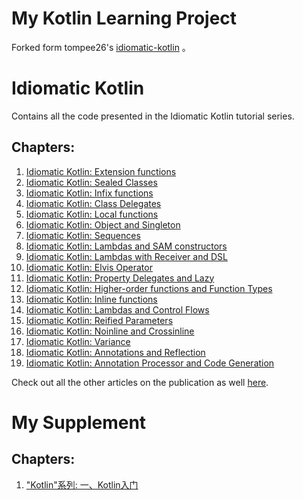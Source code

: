 # My Kotlin Learning Project
Forked form tompee26's [idiomatic-kotlin](https://github.com/tompee26/idiomatic-kotlin) 。

# Idiomatic Kotlin
Contains all the code presented in the Idiomatic Kotlin tutorial series.

## Chapters:
1. [Idiomatic Kotlin: Extension functions](https://medium.com/tompee/idiomatic-kotlin-extension-functions-67735491851f)
2. [Idiomatic Kotlin: Sealed Classes](https://medium.com/tompee/idiomatic-kotlin-sealed-classes-bf1772d9d607)
3. [Idiomatic Kotlin: Infix functions](https://medium.com/tompee/idiomatic-kotlin-infix-functions-eea833f70c90)
4. [Idiomatic Kotlin: Class Delegates](https://medium.com/tompee/idiomatic-kotlin-class-delegates-288b24c37ac8)
5. [Idiomatic Kotlin: Local functions](https://medium.com/tompee/idiomatic-kotlin-local-functions-4421f86ac864)
6. [Idiomatic Kotlin: Object and Singleton](https://medium.com/tompee/idiomatic-kotlin-object-and-singleton-183c3cfdbd26)
7. [Idiomatic Kotlin: Sequences](https://medium.com/tompee/idiomatic-kotlin-sequences-80ebbeec1115)
8. [Idiomatic Kotlin: Lambdas and SAM constructors](https://medium.com/tompee/idiomatic-kotlin-lambdas-and-sam-constructors-fe2075965bfb)
9. [Idiomatic Kotlin: Lambdas with Receiver and DSL](https://medium.com/tompee/idiomatic-kotlin-lambdas-with-receiver-and-dsl-3cd3348e1235)
10. [Idiomatic Kotlin: Elvis Operator](https://medium.com/tompee/idiomatic-kotlin-elvis-operator-d6f5639a5130)
11. [Idiomatic Kotlin: Property Delegates and Lazy](https://medium.com/tompee/idiomatic-kotlin-property-delegates-and-lazy-11207213a788)
12. [Idiomatic Kotlin: Higher-order functions and Function Types](https://medium.com/tompee/idiomatic-kotlin-higher-order-functions-and-function-types-adb59172796)
13. [Idiomatic Kotlin: Inline functions](https://medium.com/tompee/idiomatic-kotlin-inline-functions-e39b2f90a291)
14. [Idiomatic Kotlin: Lambdas and Control Flows](https://medium.com/tompee/idiomatic-kotlin-lambdas-and-control-flows-70a7a58d7a20)
15. [Idiomatic Kotlin: Reified Parameters](https://medium.com/tompee/idiomatic-kotlin-reified-parameters-e89f665ab026)
16. [Idiomatic Kotlin: Noinline and Crossinline](https://medium.com/tompee/idiomatic-kotlin-noinline-and-crossinline-e51014408ff0)
17. [Idiomatic Kotlin: Variance](https://medium.com/tompee/idiomatic-kotlin-variance-82355d9a71df)
18. [Idiomatic Kotlin: Annotations and Reflection](https://medium.com/tompee/kotlin-annotations-and-reflection-caa0d73bf39b)
19. [Idiomatic Kotlin: Annotation Processor and Code Generation](https://medium.com/tompee/kotlin-annotation-processor-and-code-generation-58bd7d0d333b)

Check out all the other articles on the publication as well [here](https://medium.com/tompee).

# My Supplement

## Chapters:
1. ["Kotlin"系列: 一、Kotlin入门](https://juejin.cn/post/6942251919662383134#heading-39)